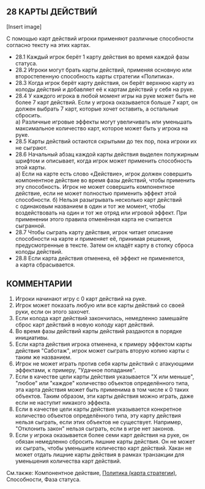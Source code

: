 28 КАРТЫ ДЕЙСТВИЙ
---

[Insert image]

C помощью карт действий игроки применяют различные способности согласно тексту на этих картах.
* 28.1 Каждый игрок берёт 1 карту действия во время каждой фазы статуса.
* 28.2 Игроки могут брать карты действий, применяя основную или второстепенную способность карты стратегии «Политика».
* 28.3 Когда игрок берёт карту действия, он берёт верхнюю карту из колоды действий и добавляет её к картам действий у себя на руке.
* 28.4 У каждого игрока в любой момент игры на руке может быть не более 7 карт действий. Если у игрока оказывается больше 7 карт, он должен выбрать 7 карт, которые хочет оставить, а остальные сбросить.  
  а) Различные игровые эффекты могут увеличивать или уменьшать максимальное количество карт, которое может быть у игрока на руке.
* 28.5 Карты действий остаются скрытыми до тех пор, пока игроки их не сыграют.
* 28.6 Начальный абзац каждой карты действия выделен полужирным шрифтом и описывает, когда игрок может применить способность этой карты.  
  а) Если на карте есть слово «Действие», игрок должен совершить компонентное действие во время фазы действий, чтобы применить эту способность. Игрок не может совершить компонентное действие, если не может полностью применить эффект этой способности.   б) Нельзя разыгрывать несколько карт действий с одинаковым названием в один и тот же момент, чтобы воздействовать на один и тот же отряд или игровой эффект. При применении этого правила отменённая карта не считается сыгранной.
* 28.7 Чтобы сыграть карту действия, игрок читает описание способности на карте и применяет её, принимая решения, предусмотренные в тексте. Затем он кладёт карту в стопку сброса колоды действий.
* 28.8  Если карта действия отменена, её эффект не применяется, а карта сбрасывается. 

КОММЕНТАРИИ
---
1) Игроки начинают игру с 0 карт действий на руке.
2) Игрок может показать любую или все карты действий со своей руки, если он этого захочет.
3) Если колода карт действий закончилась, немедленно замешайте сброс карт действий в новую колоду карт действий.
4) Во время фазы действий карты действий раздаются в порядке инициативы.
5) Если карта действия игрока отменена, к примеру эффектом карты действия "Саботаж", игрок может сыграть вторую копию карты с таким же названием.
6) Игрок не может играть против себя карты действий с атакующими эффектами, к примеру, "Удачное попадание".
7) Если в качестве цели карты действия указывается "Х или меньше", "любое" или "каждое" количество объектов определённого типа, эта карта действия может быть применима в том числе к 0 таких объектов. Таким образом, эти карты действия можно играть, даже если не наступит никакого эффекта.
8) Если в качестве цели карты действия указывается конкретное количество объектов определённого типа, эту карту действия нельзя сыграть, если этих объектов не существует. Например, "Отклонить закон" нельзя сыграть, если в игре нет законов.
9) Если у игрока оказывается более семи карт действия на руке, он обязан немедленно сбросить лишние карты действия. Он не может их сыграть, чтобы уменьшите количество карт действий. Хакан не может отдать лищние карты действия в рамках транзакции для уменьшения количества карт действий.

См.также: Компонентное действие, [Политика (карта стратегии)](politics_sc.md), Способности, Фаза статуса.
